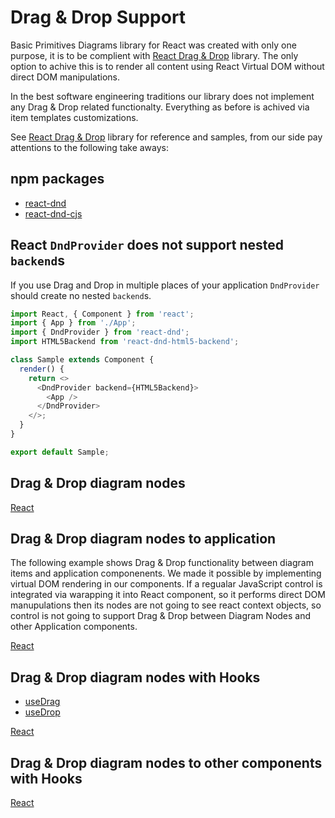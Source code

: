 # Drag & Drop Support

Basic Primitives Diagrams library for React was created with only one purpose, it is to be complient with [React Drag & Drop](http://react-dnd.github.io/react-dnd/about) library. The only option to achive this is to render all content using React Virtual DOM without direct DOM manipulations. 

In the best software engineering traditions our library does not implement any Drag & Drop related functionalty. Everything as before is achived via item templates customizations.

See [React Drag & Drop](http://react-dnd.github.io/react-dnd/about) library for reference and samples, from our side pay attentions to the following take aways:

## npm packages
* [react-dnd](https://www.npmjs.com/package/react-dnd)
* [react-dnd-cjs](https://www.npmjs.com/package/react-dnd-html5-backend)

## React `DndProvider` does not support nested `backend`s
If you use Drag and Drop in multiple places of your application `DndProvider` should create no nested `backend`s.

```JavaScript
import React, { Component } from 'react';
import { App } from './App';
import { DndProvider } from 'react-dnd';
import HTML5Backend from 'react-dnd-html5-backend';

class Sample extends Component {
  render() {
    return <>
      <DndProvider backend={HTML5Backend}>
        <App />
      </DndProvider>
    </>;
  }
}

export default Sample;
```

## Drag & Drop diagram nodes

[React](../src/Samples/DragNDrop.js)


## Drag & Drop diagram nodes to application
The following example shows Drag & Drop functionality between diagram items and application componenents. We made it possible by implementing virtual DOM rendering in our components. If a regualar JavaScript control is integrated via warapping it into React component, so it performs direct DOM manupulations then its nodes are not going to see react context objects, so control is not going to support Drag & Drop between Diagram Nodes and other Application components.

[React](../src/Samples/DragToTrashBin.js)

## Drag & Drop diagram nodes with Hooks
* [useDrag](https://react-dnd.github.io/react-dnd/docs/api/use-drag)
* [useDrop](https://react-dnd.github.io/react-dnd/docs/api/use-drop)


[React](../src/Samples/DragNDropHooks.js)


## Drag & Drop diagram nodes to other components with Hooks

[React](../src/Samples/DragToTrashBinHooks.js)
